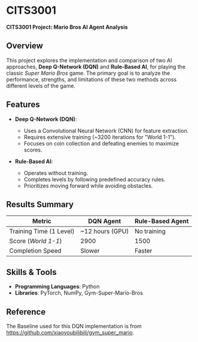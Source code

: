 # CITS3001

**CITS3001 Project: Mario Bros AI Agent Analysis**

## Overview

This project explores the implementation and comparison of two AI approaches, **Deep Q-Network (DQN)** and **Rule-Based AI**, for playing the classic *Super Mario Bros* game. The primary goal is to analyze the performance, strengths, and limitations of these two methods across different levels of the game.

## Features

- **Deep Q-Network (DQN)**:
  - Uses a Convolutional Neural Network (CNN) for feature extraction.
  - Requires extensive training (~3200 iterations for "World 1-1").
  - Focuses on coin collection and defeating enemies to maximize scores.

- **Rule-Based AI**:
  - Operates without training.
  - Completes levels by following predefined accuracy rules.
  - Prioritizes moving forward while avoiding obstacles.

## Results Summary

| Metric                  | DQN Agent       | Rule-Based Agent |
|-------------------------|-----------------|------------------|
| Training Time (1 Level) | ~12 hours (GPU) | No training      |
| Score (*World 1-1*)     | 2900            | 1500            |
| Completion Speed        | Slower          | Faster          |

## Skills & Tools

- **Programming Languages**: Python
- **Libraries**: PyTorch, NumPy, Gym-Super-Mario-Bros

## Reference
The Baseline used for this DQN implementation is from https://github.com/xiaoyoubilibili/gym_super_mario.


